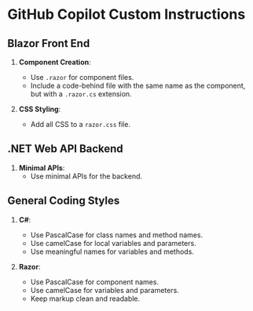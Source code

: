 # GitHub Copilot Custom Instructions

## Blazor Front End

1. **Component Creation**:
   - Use `.razor` for component files.
   - Include a code-behind file with the same name as the component, but with a `.razor.cs` extension.

2. **CSS Styling**:
   - Add all CSS to a `razor.css` file.

## .NET Web API Backend

1. **Minimal APIs**:
   - Use minimal APIs for the backend.

## General Coding Styles

1. **C#**:
   - Use PascalCase for class names and method names.
   - Use camelCase for local variables and parameters.
   - Use meaningful names for variables and methods.

2. **Razor**:
   - Use PascalCase for component names.
   - Use camelCase for variables and parameters.
   - Keep markup clean and readable.
